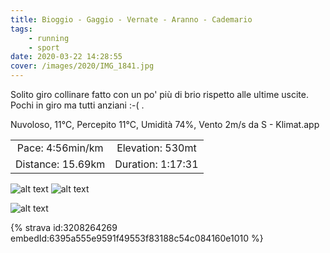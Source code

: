 ```yaml
---
title: Bioggio - Gaggio - Vernate - Aranno - Cademario
tags:
	- running
	- sport
date: 2020-03-22 14:28:55
cover: /images/2020/IMG_1841.jpg
---
```


Solito giro collinare fatto con un po' più di brio rispetto alle ultime uscite. Pochi in giro ma tutti anziani :-( .

Nuvoloso, 11°C, Percepito 11°C, Umidità 74%, Vento 2m/s da S - Klimat.app

| | |
| :-: | :-: |
| Pace: 4:56min/km | Elevation: 530mt |
| Distance: 15.69km | Duration: 1:17:31 |


![alt text](/images/2020/IMG_1841.jpg "Image")
![alt text](/images/2020/20200322-activity-image.jpg "Image")


![alt text](/images/2020/20200322-activity-map.png "map")


{% strava id:3208264269 embedId:6395a555e9591f49553f83188c54c084160e1010 %}
